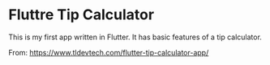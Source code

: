 # Fluttre Tip Calculator

This is my first app written in Flutter. It has basic features of a tip calculator.

From: https://www.tldevtech.com/flutter-tip-calculator-app/

